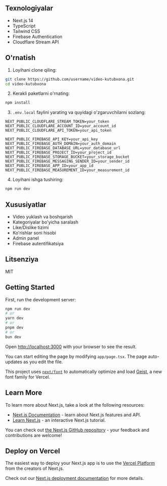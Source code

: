 
## Texnologiyalar

- Next.js 14
- TypeScript
- Tailwind CSS
- Firebase Authentication
- Cloudflare Stream API

## O'rnatish

1. Loyihani clone qiling:
```bash
git clone https://github.com/username/video-kutubxona.git
cd video-kutubxona
```

2. Kerakli paketlarni o'rnating:
```bash
npm install
```

3. `.env.local` faylini yarating va quyidagi o'zgaruvchilarni sozlang:
```
NEXT_PUBLIC_CLOUDFLARE_STREAM_TOKEN=your_token
NEXT_PUBLIC_CLOUDFLARE_ACCOUNT_ID=your_account_id
NEXT_PUBLIC_CLOUDFLARE_API_TOKEN=your_api_token

NEXT_PUBLIC_FIREBASE_API_KEY=your_api_key
NEXT_PUBLIC_FIREBASE_AUTH_DOMAIN=your_auth_domain
NEXT_PUBLIC_FIREBASE_DATABASE_URL=your_database_url
NEXT_PUBLIC_FIREBASE_PROJECT_ID=your_project_id
NEXT_PUBLIC_FIREBASE_STORAGE_BUCKET=your_storage_bucket
NEXT_PUBLIC_FIREBASE_MESSAGING_SENDER_ID=your_sender_id
NEXT_PUBLIC_FIREBASE_APP_ID=your_app_id
NEXT_PUBLIC_FIREBASE_MEASUREMENT_ID=your_measurement_id
```

4. Loyihani ishga tushiring:
```bash
npm run dev
```

## Xususiyatlar

- Video yuklash va boshqarish
- Kategoriyalar bo'yicha saralash
- Like/Dislike tizimi
- Ko'rishlar soni hisobi
- Admin panel
- Firebase autentifikatsiya

## Litsenziya

MIT

## Getting Started

First, run the development server:

```bash
npm run dev
# or
yarn dev
# or
pnpm dev
# or
bun dev
```

Open [http://localhost:3000](http://localhost:3000) with your browser to see the result.

You can start editing the page by modifying `app/page.tsx`. The page auto-updates as you edit the file.

This project uses [`next/font`](https://nextjs.org/docs/app/building-your-application/optimizing/fonts) to automatically optimize and load [Geist](https://vercel.com/font), a new font family for Vercel.

## Learn More

To learn more about Next.js, take a look at the following resources:

- [Next.js Documentation](https://nextjs.org/docs) - learn about Next.js features and API.
- [Learn Next.js](https://nextjs.org/learn) - an interactive Next.js tutorial.

You can check out [the Next.js GitHub repository](https://github.com/vercel/next.js) - your feedback and contributions are welcome!

## Deploy on Vercel

The easiest way to deploy your Next.js app is to use the [Vercel Platform](https://vercel.com/new?utm_medium=default-template&filter=next.js&utm_source=create-next-app&utm_campaign=create-next-app-readme) from the creators of Next.js.

Check out our [Next.js deployment documentation](https://nextjs.org/docs/app/building-your-application/deploying) for more details.
